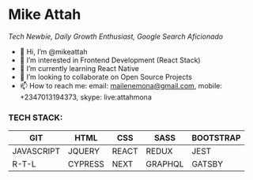 # Mike Attah
*Tech Newbie, Daily Growth Enthusiast, Google Search Aficionado*

- 👋 Hi, I’m @mikeattah
- 👀 I’m interested in Frontend Development (React Stack)
- 🌱 I’m currently learning React Native
- 💞️ I’m looking to collaborate on Open Source Projects
- 📫 How to reach me: email: mailenemona@gmail.com, mobile: +2347013194373, skype: live:attahmona

### TECH STACK:

GIT | HTML | CSS | SASS | BOOTSTRAP
----|------|-----|------|----------
JAVASCRIPT | JQUERY | REACT | REDUX | JEST
R-T-L | CYPRESS | NEXT | GRAPHQL | GATSBY

<!---
mikeattah/mikeattah is a ✨ special ✨ repository because its `README.md` (this file) appears on your GitHub profile.
You can click the Preview link to take a look at your changes.
--->
